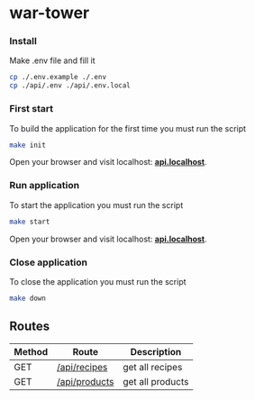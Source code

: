 # war-tower

### Install

Make .env file and fill it

```bash 
cp ./.env.example ./.env
cp ./api/.env ./api/.env.local
```

### First start

To build the application for the first time you must run the script

```bash
make init
```

Open your browser and visit localhost: **[api.localhost](http://api.localhost)**.

### Run application

To start the application you must run the script

```bash
make start
```

Open your browser and visit localhost: **[api.localhost](http://api.localhost)**.

### Close application

To close the application you must run the script

```bash
make down
```

## Routes

| Method                                               | Route                                              | Description      |
|------------------------------------------------------|----------------------------------------------------|------------------|
| GET | [/api/recipes](http://api.localhost/api/recipes)   | get all recipes  |
| GET | [/api/products](http://api.localhost/api/products) | get all products |

